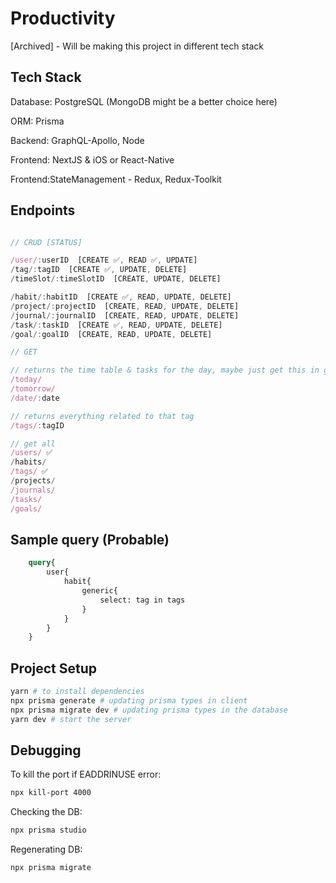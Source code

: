 # Productivity

[Archived] - Will be making this project in different tech stack

## Tech Stack

Database: PostgreSQL (MongoDB might be a better choice here)

ORM: Prisma

Backend: GraphQL-Apollo, Node

Frontend: NextJS & iOS or React-Native

Frontend:StateManagement - Redux, Redux-Toolkit

## Endpoints

```js

// CRUD [STATUS]

/user/:userID  [CREATE ✅, READ ✅, UPDATE]
/tag/:tagID  [CREATE ✅, UPDATE, DELETE]
/timeSlot/:timeSlotID  [CREATE, UPDATE, DELETE]

/habit/:habitID  [CREATE ✅, READ, UPDATE, DELETE]
/project/:projectID  [CREATE, READ, UPDATE, DELETE]
/journal/:journalID  [CREATE, READ, UPDATE, DELETE]
/task/:taskID  [CREATE ✅, READ, UPDATE, DELETE]
/goal/:goalID  [CREATE, READ, UPDATE, DELETE]

// GET

// returns the time table & tasks for the day, maybe just get this in get User request
/today/
/tomorrow/
/date/:date

// returns everything related to that tag
/tags/:tagID

// get all
/users/ ✅
/habits/
/tags/ ✅
/projects/
/journals/
/tasks/
/goals/

```

## Sample query (Probable)

```graphql
    query{
        user{
            habit{
                generic{
                    select: tag in tags
                }
            }
        }
    }
```

## Project Setup

```bash
yarn # to install dependencies
npx prisma generate # updating prisma types in client
npx prisma migrate dev # updating prisma types in the database
yarn dev # start the server
```

## Debugging

To kill the port if EADDRINUSE error:

```bash
npx kill-port 4000
```

Checking the DB:

```bash
npx prisma studio
```

Regenerating DB:

```bash
npx prisma migrate
```
